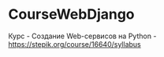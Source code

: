 # CourseWebDjango
Курс - Создание Web-сервисов на Python - https://stepik.org/course/16640/syllabus
